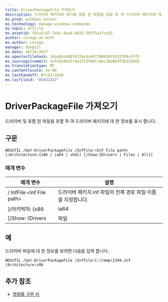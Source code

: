 ```yaml
---
title: DriverPackageFile 가져오기
description: 드라이버 패키지와 여기에 포함 된 파일을 포함 하 여 드라이버 패키지에 대 한 정보를 표시 하는 가져오기 DriverPackageFile에 대 한 참조 문서입니다.
ms.prod: windows-server
ms.technology: manage-windows-commands
ms.topic: article
ms.assetid: f01a2c67-7e9c-4aad-b625-383f5a1fca25
author: coreyp-at-msft
ms.author: coreyp
manager: dongill
ms.date: 10/16/2017
ms.openlocfilehash: 1daa93cb8976229c4c847390416f9332769c5ff5
ms.sourcegitcommit: 2afed2461574a3f53f84fc9ec28d86df3b335685
ms.translationtype: MT
ms.contentlocale: ko-KR
ms.lasthandoff: 07/02/2020
ms.locfileid: "85932247"
---
```

# <a name="get-driverpackagefile"></a>DriverPackageFile 가져오기

드라이버 및 포함 된 파일을 포함 하 여 드라이버 패키지에 대 한 정보를 표시 합니다.

## <a name="syntax"></a>구문

```
WDSUTIL /Get-DriverPackageFile /InfFile:<Inf File path> [/Architecture:{x86 | ia64 | x64}] [/Show:{Drivers | Files | All}]
```

### <a name="parameters"></a>매개 변수

|         매개 변수         |                              설명                               |
|---------------------------|------------------------------------------------------------------------|
| / InfFile:\<Inf File path> | 드라이버 패키지.inf 파일의 전체 경로 파일 이름을 지정합니다. |
|    [/아키텍처: {x86    |                                  ia64                                  |
|     [/Show: {Drivers      |                                 파일                                  |

## <a name="examples"></a>예

드라이버 파일에 대 한 정보를 보려면 다음을 입력 합니다.
```
WDSUTIL /Get-DriverPackageFile /InfFile:C:\temp\1394.inf /Architecture:x86
```

## <a name="additional-references"></a>추가 참조

- [명령줄 구문 키](command-line-syntax-key.md)